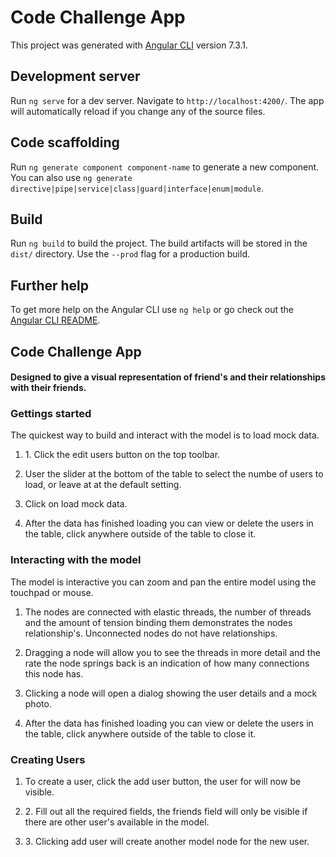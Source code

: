 # Code Challenge App

This project was generated with [Angular CLI](https://github.com/angular/angular-cli) version 7.3.1.

## Development server

Run `ng serve` for a dev server. Navigate to `http://localhost:4200/`. The app will automatically reload if you change any of the source files.

## Code scaffolding

Run `ng generate component component-name` to generate a new component. You can also use `ng generate directive|pipe|service|class|guard|interface|enum|module`.

## Build

Run `ng build` to build the project. The build artifacts will be stored in the `dist/` directory. Use the `--prod` flag for a production build.

## Further help

To get more help on the Angular CLI use `ng help` or go check out the [Angular CLI README](https://github.com/angular/angular-cli/blob/master/README.md).

<article>
  <h1>Code Challenge App</h1>
  <h4>Designed to give a visual representation of friend's and their relationships with their friends.</h4>

  <h3>Gettings started </h3>
  <p>The quickest way to build and interact with the model is to load mock data.</p>
  <ol>
    <li>
      <p>1. Click the edit users button on the top toolbar.</p>
    </li>
    <li>
      <p>User the slider at the bottom of the table to select the numbe of users to load, or leave at at the default
        setting.</p>
    </li>
    <li>
      <p>Click on load mock data.</p>
    </li>
    <li>
      <p>After the data has finished loading you can view or delete the users in the table, click anywhere outside of
        the
        table to close it.</p>
    </li>
  </ol>
  <h3>Interacting with the model</h3>

  <p>The model is interactive you can zoom and pan the entire model using the touchpad or mouse.</p>
  <ol>
    <li>
      <p>The nodes are connected with elastic threads, the number of threads and the amount of tension binding them
        demonstrates the nodes relationship's. Unconnected nodes do not have relationships.</p>
    </li>
    <li>
      <p>Dragging a node will allow you to see the threads in more detail and the rate the node springs back is an
        indication of how many connections this node has.</p>
    </li>
    <li>
      <p>Clicking a node will open a dialog showing the user details and a mock photo.</p>
    </li>
    <li>
      <p>After the data has finished loading you can view or delete the users in the table, click anywhere outside of
        the
        table to close it.</p>
    </li>
  </ol>
  <h3>Creating Users</h3>
  <ol>
    <li>
      <p>To create a user, click the add user button, the user for will now be visible.</p>
    </li>
    <li>
      <p>2. Fill out all the required fields, the friends field will only be visible if there are other user's
        available in
        the model.</p>
    </li>
    <li>
      <p>3. Clicking add user will create another model node for the new user.</p>
    </li>
  </ol>
</article>
